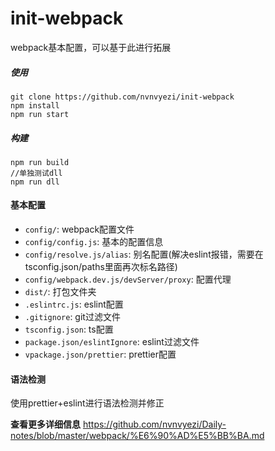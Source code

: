 # init-webpack
webpack基本配置，可以基于此进行拓展

##### 使用
```
git clone https://github.com/nvnvyezi/init-webpack
npm install
npm run start
```
##### 构建
```
npm run build
//单独测试dll
npm run dll
```
#### 基本配置
- `config/`: webpack配置文件
- `config/config.js`: 基本的配置信息
- `config/resolve.js/alias`: 别名配置(解决eslint报错，需要在tsconfig.json/paths里面再次标名路径)
- `config/webpack.dev.js/devServer/proxy`: 配置代理
- `dist/`: 打包文件夹
- `.eslintrc.js`: eslint配置
- `.gitignore`: git过滤文件
- `tsconfig.json`: ts配置
- `package.json/eslintIgnore`: eslint过滤文件
- `vpackage.json/prettier`: prettier配置

#### 语法检测
使用prettier+eslint进行语法检测并修正

**查看更多详细信息**
https://github.com/nvnvyezi/Daily-notes/blob/master/webpack/%E6%90%AD%E5%BB%BA.md
